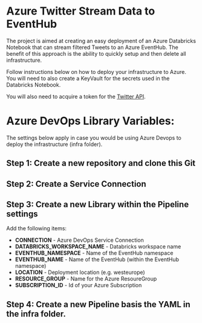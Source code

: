 # Azure Twitter Stream Data to EventHub

The project is aimed at creating an easy deployment of an Azure Databricks Notebook that can stream filtered Tweets to an Azure EventHub. The benefit of this approach is the ability to quickly setup and then delete all infrastructure. 

Follow instructions below on how to deploy your infrastructure to Azure. You will need to also create a KeyVault for the secrets used in the Databricks Notebook.

You will also need to acquire a token for the [Twitter API](https://developer.twitter.com/en/docs/twitter-api/tutorials).


# Azure DevOps Library Variables:

The settings below apply in case you would be using Azure Devops to deploy the infrastructure (infra folder).

## Step 1: Create a new repository and clone this Git

## Step 2: Create a Service Connection

## Step 3: Create a new Library within the Pipeline settings

Add the following items:
* **CONNECTION** - Azure DevOps Service Connection
* **DATABRICKS_WORKSPACE_NAME** - Databricks workspace name
* **EVENTHUB_NAMESPACE** - Name of the EventHub namespace
* **EVENTHUB_NAME** - Name of the EventHub (within the EventHub namespace)
* **LOCATION** - Deployment location (e.g. westeurope)
* **RESOURCE_GROUP** - Name for the Azure ResoureGroup
* **SUBSCRIPTION_ID** - Id of your Azure Subscription

## Step 4: Create a new Pipeline basis the YAML in the infra folder.
